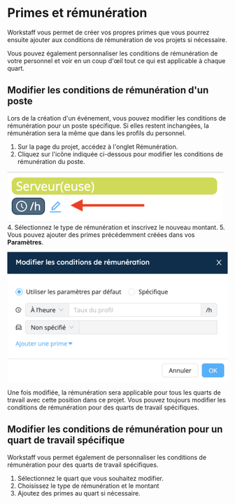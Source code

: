 # Primes et rémunération

Workstaff vous permet de créer vos propres primes que vous pourrez ensuite ajouter aux conditions de rémunération de vos projets si nécessaire.

Vous pouvez également personnaliser les conditions de rémunération de votre personnel et voir en un coup d'œil tout ce qui est applicable à chaque quart.

## Modifier les conditions de rémunération d'un poste
Lors de la création d'un événement, vous pouvez modifier les conditions de rémunération pour un poste spécifique. Si elles restent inchangées, la rémunération sera la même que dans les profils du personnel.
1. Sur la page du projet, accédez à l'onglet Rémunération.
2. Cliquez sur l'icône indiquée ci-dessous pour modifier les conditions de rémunération du poste.

![rem-role.png](Images/rem-role.png)
4. Sélectionnez le type de rémunération et inscrivez le nouveau montant.
5. Vous pouvez ajouter des primes précédemment créées dans vos **Paramètres**.

![modif-rem.png](Images/modif-rem.png)

Une fois modifiée, la rémunération sera applicable pour tous les quarts de travail avec cette position dans ce projet. Vous pouvez toujours modifier les conditions de rémunération pour des quarts de travail spécifiques.

## Modifier les conditions de rémunération pour un quart de travail spécifique
Workstaff vous permet également de personnaliser les conditions de rémunération pour des quarts de travail spécifiques.

1. Sélectionnez le quart que vous souhaitez modifier.
2. Choisissez le type de rémunération et le montant
3. Ajoutez des primes au quart si nécessaire.